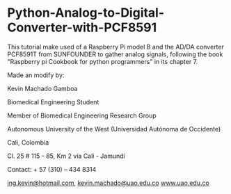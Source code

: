 # Python-Analog-to-Digital-Converter-with-PCF8591
This tutorial make used of a Raspberry Pi model B and the AD/DA converter PCF8591T from SUNFOUNDER to gather analog signals, following the book "Raspberry pi Cookbook for python programmers" in its chapter 7.

Made an modify by:

Kevin Machado Gamboa

Biomedical Engineering Student

Member of Biomedical Engineering Research Group

Autonomous University of the West (Universidad Autónoma de Occidente)

Cali, Colombia

Cl. 25 # 115 - 85, Km 2 vía Cali - Jamundí

Contact: + 57 (310) – 434 8314

ing.kevin@hotmail.com, kevin.machado@uao.edu.co
www.uao.edu.co
